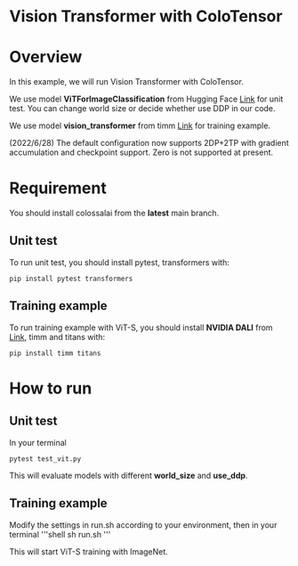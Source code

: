 # Vision Transformer with ColoTensor

# Overview

In this example, we will run Vision Transformer with ColoTensor.

We use model **ViTForImageClassification** from Hugging Face [Link](https://huggingface.co/docs/transformers/model_doc/vit) for unit test.
You can change world size or decide whether use DDP in our code.

We use model **vision_transformer** from timm [Link](https://github.com/rwightman/pytorch-image-models/blob/master/timm/models/vision_transformer.py) for training example.

(2022/6/28) The default configuration now supports 2DP+2TP with gradient accumulation and checkpoint support. Zero is not supported at present.

# Requirement

You should install colossalai from the **latest** main branch.

## Unit test
To run unit test, you should install pytest, transformers with:
```shell
pip install pytest transformers
```

## Training example
To run training example with ViT-S, you should install **NVIDIA DALI** from [Link](https://docs.nvidia.com/deeplearning/dali/user-guide/docs/installation.html), timm and titans with:
```shell
pip install timm titans
```


# How to run

## Unit test
In your terminal
```shell
pytest test_vit.py
```

This will evaluate models with different **world_size** and **use_ddp**.

## Training example
Modify the settings in run.sh according to your environment, then in your terminal 
'''shell
sh run.sh
'''

This will start ViT-S training with ImageNet.